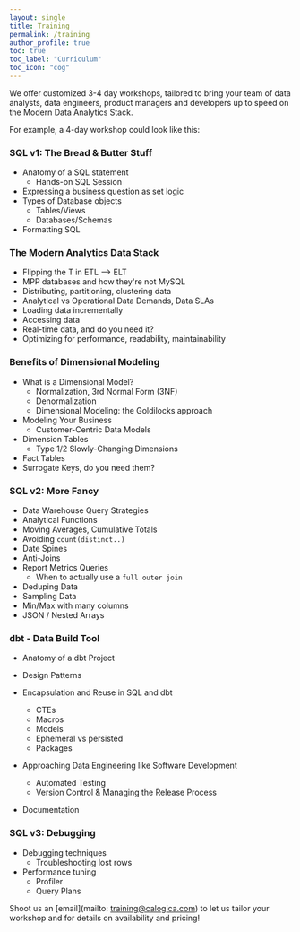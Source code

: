 ```yaml
---
layout: single
title: Training
permalink: /training
author_profile: true
toc: true
toc_label: "Curriculum"
toc_icon: "cog"
---
```


We offer customized 3-4 day workshops, tailored to bring your team of data analysts, data engineers, product managers and developers up to speed on the Modern Data Analytics Stack.

For example, a 4-day workshop could look like this:

### SQL v1: The Bread & Butter Stuff
- Anatomy of a SQL statement
    - Hands-on SQL Session
- Expressing a business question as set logic
- Types of Database objects
    - Tables/Views
    - Databases/Schemas
- Formatting SQL

### The Modern Analytics Data Stack
- Flipping the T in ETL --> ELT
- MPP databases and how they're not MySQL
- Distributing, partitioning, clustering data
- Analytical vs Operational Data Demands, Data SLAs
- Loading data incrementally
- Accessing data
- Real-time data, and do you need it?
- Optimizing for performance, readability, maintainability

### Benefits of Dimensional Modeling
- What is a Dimensional Model?
    - Normalization, 3rd Normal Form (3NF)
    - Denormalization
    - Dimensional Modeling: the Goldilocks approach
- Modeling Your Business
    - Customer-Centric Data Models
- Dimension Tables
    - Type 1/2 Slowly-Changing Dimensions
- Fact Tables
- Surrogate Keys, do you need them?

### SQL v2: More Fancy
- Data Warehouse Query Strategies
- Analytical Functions
- Moving Averages, Cumulative Totals 
- Avoiding `count(distinct..)`
- Date Spines
- Anti-Joins
- Report Metrics Queries
    - When to actually use a `full outer join`
- Deduping Data
- Sampling Data
- Min/Max with many columns
- JSON / Nested Arrays

### dbt - Data Build Tool
- Anatomy of a dbt Project
- Design Patterns
- Encapsulation and Reuse in SQL and dbt
    - CTEs
    - Macros
    - Models
    - Ephemeral vs persisted
    - Packages

- Approaching Data Engineering like Software Development
    - Automated Testing
    - Version Control & Managing the Release Process
    
- Documentation

### SQL v3: Debugging
- Debugging techniques
    - Troubleshooting lost rows
- Performance tuning 
    - Profiler
    - Query Plans


Shoot us an [email](mailto: training@calogica.com) to let us tailor your workshop and for details on availability and pricing!